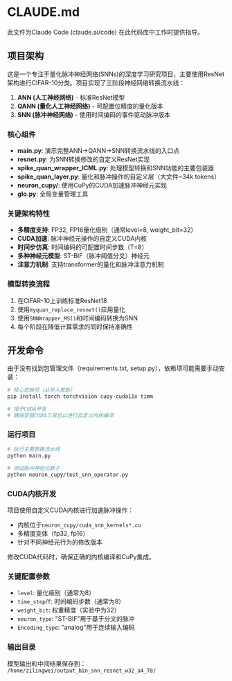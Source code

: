 # CLAUDE.md

此文件为Claude Code (claude.ai/code) 在此代码库中工作时提供指导。

## 项目架构

这是一个专注于量化脉冲神经网络(SNNs)的深度学习研究项目，主要使用ResNet架构进行CIFAR-10分类。项目实现了三阶段神经网络转换流水线：

1. **ANN (人工神经网络)** - 标准ResNet模型
2. **QANN (量化人工神经网络)** - 可配置位精度的量化版本
3. **SNN (脉冲神经网络)** - 使用时间编码的事件驱动脉冲版本

### 核心组件

- **main.py**: 演示完整ANN→QANN→SNN转换流水线的入口点
- **resnet.py**: 为SNN转换修改的自定义ResNet实现
- **spike_quan_wrapper_ICML.py**: 处理模型转换和SNN功能的主要包装器
- **spike_quan_layer.py**: 量化和脉冲操作的自定义层（大文件~34k tokens）
- **neuron_cupy/**: 使用CuPy的CUDA加速脉冲神经元实现
- **glo.py**: 全局变量管理工具

### 关键架构特性

- **多精度支持**: FP32, FP16量化级别（通常level=8, weight_bit=32）
- **CUDA加速**: 脉冲神经元操作的自定义CUDA内核
- **时间步仿真**: 时间编码的可配置时间步数（T=8）
- **多种神经元模型**: ST-BIF（脉冲阈值分叉）神经元
- **注意力机制**: 支持transformer的量化和脉冲注意力机制

### 模型转换流程

1. 在CIFAR-10上训练标准ResNet18
2. 使用`myquan_replace_resnet()`应用量化
3. 使用`SNNWrapper_MS()`和时间编码转换为SNN
4. 每个阶段在降低计算需求的同时保持准确性

## 开发命令

由于没有找到包管理文件（requirements.txt, setup.py），依赖项可能需要手动安装：

```bash
# 核心依赖项（从导入推断）
pip install torch torchvision cupy-cuda11x timm

# 用于CUDA开发
# 确保安装CUDA工具包以进行自定义内核编译
```

### 运行项目

```bash
# 执行主要转换流水线
python main.py

# 测试脉冲神经元算子
python neuron_cupy/test_snn_operator.py
```

### CUDA内核开发

项目使用自定义CUDA内核进行加速脉冲操作：

- 内核位于`neuron_cupy/cuda_snn_kernels*.cu`
- 多精度变体（fp32, fp16）
- 针对不同神经元行为的修改版本

修改CUDA代码时，确保正确的内核编译和CuPy集成。

### 关键配置参数

- `level`: 量化级别（通常为8）
- `time_step`/`T`: 时间编码步数（通常为8）
- `weight_bit`: 权重精度（实验中为32）
- `neuron_type`: "ST-BIF"用于基于分叉的脉冲
- `Encoding_type`: "analog"用于连续输入编码

### 输出目录

模型输出和中间结果保存到：
`/home/zilingwei/output_bin_snn_resnet_w32_a4_T8/`